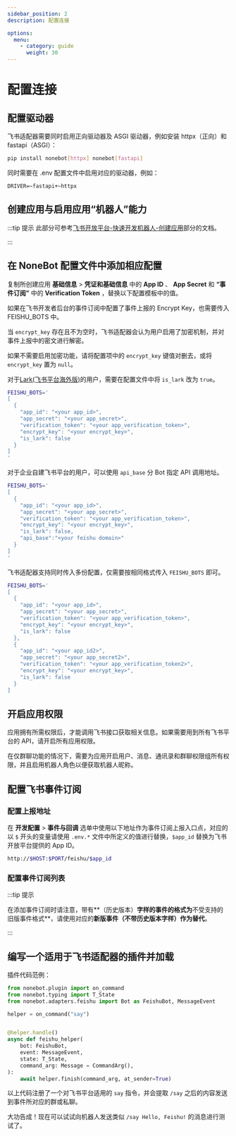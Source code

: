 ```yaml
---
sidebar_position: 2
description: 配置连接

options:
  menu:
    - category: guide
      weight: 30
---
```


# 配置连接

## 配置驱动器

飞书适配器需要同时启用正向驱动器及 ASGI 驱动器，例如安装 httpx（正向）和 fastapi（ASGI）：

```bash
pip install nonebot[httpx] nonebot[fastapi]
```

同时需要在 .env 配置文件中启用对应的驱动器，例如：

```dotenv
DRIVER=~fastapi+~httpx
```

## 创建应用与启用应用“机器人”能力

:::tip 提示
此部分可参考[飞书开放平台-快速开发机器人-创建应用](https://open.feishu.cn/document/home/develop-a-bot-in-5-minutes/create-an-app)部分的文档。

:::

## 在 NoneBot 配置文件中添加相应配置

复制所创建应用 **基础信息** > **凭证和基础信息** 中的 **App ID** 、 **App Secret** 和 **“事件订阅”** 中的 **Verification Token** ，替换以下配置模板中的值。

如果在飞书开发者后台的事件订阅中配置了事件上报的 Encrypt Key，也需要传入 FEISHU_BOTS 中。

当 `encrypt_key` 存在且不为空时，飞书适配器会认为用户启用了加密机制，并对事件上报中的密文进行解密。

如果不需要启用加密功能，请将配置项中的 `encrypt_key` 键值对删去，或将 `encrypt_key` 置为 `null`。

对于[Lark(飞书平台海外版)](https://www.larksuite.com)的用户，需要在配置文件中将 `is_lark` 改为 `true`。

```bash
FEISHU_BOTS='
[
  {
    "app_id": "<your app_id>",
    "app_secret": "<your app_secret>",
    "verification_token": "<your app_verification_token>",
    "encrypt_key": "<your encrypt_key>",
    "is_lark": false
  }
]
'
```

对于企业自建飞书平台的用户，可以使用 `api_base` 分 Bot 指定 API 调用地址。

```bash
FEISHU_BOTS='
[
  {
    "app_id": "<your app_id>",
    "app_secret": "<your app_secret>",
    "verification_token": "<your app_verification_token>",
    "encrypt_key": "<your encrypt_key>",
    "is_lark": false,
    "api_base":"<your feishu domain>"
  }
]
'
```

飞书适配器支持同时传入多份配置，仅需要按相同格式传入 `FEISHU_BOTS` 即可。

```bash
FEISHU_BOTS='
[
  {
    "app_id": "<your app_id>",
    "app_secret": "<your app_secret>",
    "verification_token": "<your app_verification_token>",
    "encrypt_key": "<your encrypt_key>",
    "is_lark": false
  },
  {
    "app_id": "<your app_id2>",
    "app_secret": "<your app_secret2>",
    "verification_token": "<your app_verification_token2>",
    "encrypt_key": "<your encrypt_key>",
    "is_lark": false
  }
]
```

## 开启应用权限

应用拥有所需权限后，才能调用飞书接口获取相关信息。如果需要用到所有飞书平台的 API，请开启所有应用权限。

在仅群聊功能的情况下，需要为应用开启用户、消息、通讯录和群聊权限组所有权限，并且启用机器人角色以便获取机器人昵称。

## 配置飞书事件订阅

### 配置上报地址

在 **开发配置** > **事件与回调** 选单中使用以下地址作为事件订阅上报入口点，对应的以 `$` 开头的变量请使用 `.env.*` 文件中所定义的值进行替换，`$app_id` 替换为飞书开放平台提供的 App ID。

```bash
http://$HOST:$PORT/feishu/$app_id
```

### 配置事件订阅列表

:::tip 提示

在添加事件订阅时请注意，带有**（历史版本）**字样的事件的格式为**不受支持的旧版事件格式**，请使用对应的**新版事件（不带历史版本字样）作为替代**。

:::

## 编写一个适用于飞书适配器的插件并加载

插件代码范例：

```python
from nonebot.plugin import on_command
from nonebot.typing import T_State
from nonebot.adapters.feishu import Bot as FeishuBot, MessageEvent

helper = on_command("say")


@helper.handle()
async def feishu_helper(
    bot: FeishuBot,
    event: MessageEvent,
    state: T_State,
    command_arg: Message = CommandArg(),
):
    await helper.finish(command_arg, at_sender=True)
```

以上代码注册了一个对飞书平台适用的 `say` 指令，并会提取 `/say` 之后的内容发送到事件所对应的群或私聊。

大功告成！现在可以试试向机器人发送类似 `/say Hello, Feishu!` 的消息进行测试了。

